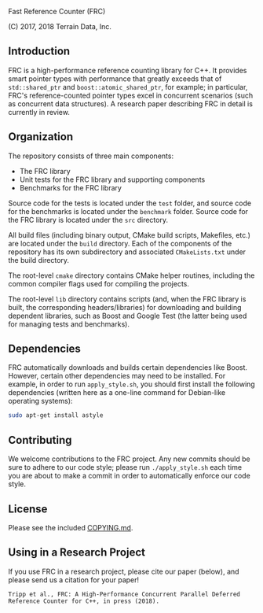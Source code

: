 Fast Reference Counter (FRC)

(C) 2017, 2018 Terrain Data, Inc.

## Introduction

FRC is a high-performance reference counting library for C++.  It provides
smart pointer types with performance that greatly exceeds that of
`std::shared_ptr` and `boost::atomic_shared_ptr`, for example; in
particular, FRC's reference-counted pointer types excel in concurrent
scenarios (such as concurrent data structures).  A research paper describing
FRC in detail is currently in review.

## Organization

The repository consists of three main components:

  * The FRC library
  * Unit tests for the FRC library and supporting components
  * Benchmarks for the FRC library

Source code for the tests is located under the `test` folder, and source code
for the benchmarks is located under the `benchmark` folder.  Source code for
the FRC library is located under the `src` directory.

All build files (including binary output, CMake build scripts, Makefiles, etc.)
are located under the `build` directory.  Each of the components of the
repository has its own subdirectory and associated `CMakeLists.txt` under the
build directory.

The root-level `cmake` directory contains CMake helper routines, including the
common compiler flags used for compiling the projects.

The root-level `lib` directory contains scripts (and, when the FRC library is
built, the corresponding headers/libraries) for downloading and building
dependent libraries, such as Boost and Google Test (the latter being used for
managing tests and benchmarks).

## Dependencies

FRC automatically downloads and builds certain dependencies like Boost.
However, certain other dependencies may need to be installed.  For example,
in order to run `apply_style.sh`, you should first install the following
dependencies (written here as a one-line command for Debian-like operating
systems):
```bash
sudo apt-get install astyle
```

## Contributing

We welcome contributions to the FRC project.  Any new commits should be sure to
adhere to our code style; please run `./apply_style.sh` each time you are about
to make a commit in order to automatically enforce our code style.

## License

Please see the included [COPYING.md](COPYING.md).

## Using in a Research Project

If you use FRC in a research project, please cite our paper (below), and please
send us a citation for your paper!

```
Tripp et al., FRC: A High-Performance Concurrent Parallel Deferred Reference Counter for C++, in press (2018).
```

